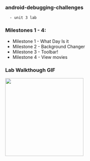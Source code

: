 ### android-debugging-challenges
      - unit 3 lab

### Milestones 1 - 4:
- Milestone 1 - What Day Is it
- Milestone 2 - Background Changer
- Milestone 3 - Toolbar!
- Milestone 4 - View movies

### Lab Walkthough GIF

<img src= "http://g.recordit.co/stlrUK0rsR.gif" width=250><br>

